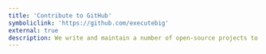 ```yaml
---
title: 'Contribute to GitHub'
symboliclink: 'https://github.com/executebig'
external: true
description: We write and maintain a number of open-source projects to automate our workflow. You can directly help us by contributing to them!
---
```

